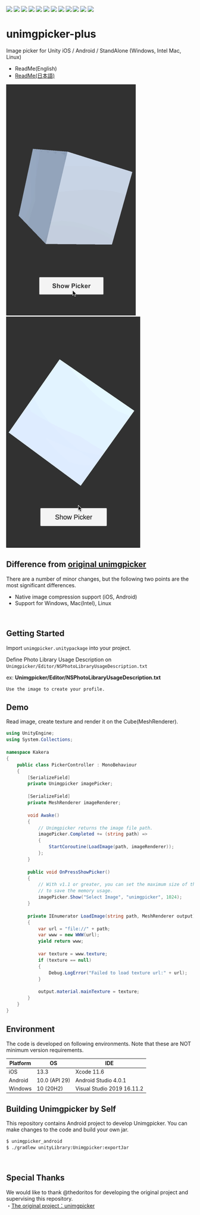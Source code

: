 ![](https://img.shields.io/badge/openupm-x-red)
![](https://img.shields.io/github/v/release/rarafy/unimgpicker-plus?include_prereleases)
![](https://img.shields.io/github/release-date/rarafy/unimgpicker-plus)
![](https://img.shields.io/github/license/rarafy/unimgpicker-plus)
![](https://img.shields.io/badge/PRs-welcome-orange)
![](https://img.shields.io/badge/Unity%202018.3%20or%20later.x-supported-blue)
![](https://img.shields.io/badge/Unity%202019.x-supported-blue)
![](https://img.shields.io/badge/Unity%202020.x-supported-blue)
![](https://img.shields.io/github/issues/rarafy/unimgpicker-plus)
![](https://img.shields.io/github/issues-closed/rarafy/unimgpicker-plus)
![](https://img.shields.io/github/downloads/rarafy/unimgpicker-plus/total)
![](https://img.shields.io/github/repo-size/rarafy/unimgpicker-plus)

# unimgpicker-plus
Image picker for Unity iOS / Android / StandAlone (Windows, Intel Mac, Linux)
- ReadMe(English)
- [ReadMe(日本語)](README_JP.md)

![unimgpicker_ios](doc/unimgpicker_ios.gif)
![unimgpicker_android](doc/unimgpicker_android.gif)

## Difference from [original unimgpicker](https://github.com/thedoritos/unimgpicker)
There are a number of minor changes, but the following two points are the most significant differences.
- Native image compression support (iOS, Android)
- Support for Windows, Mac(Intel), Linux

<br>

## Getting Started

Import `unimgpicker.unitypackage` into your project.

Define Photo Library Usage Description on `Unimgpicker/Editor/NSPhotoLibraryUsageDescription.txt`

ex: **Unimgpicker/Editor/NSPhotoLibraryUsageDescription.txt**

```
Use the image to create your profile.
```

## Demo

Read image, create texture and render it on the Cube(MeshRenderer).

```csharp
using UnityEngine;
using System.Collections;

namespace Kakera
{
    public class PickerController : MonoBehaviour
    {
        [SerializeField]
        private Unimgpicker imagePicker;

        [SerializeField]
        private MeshRenderer imageRenderer;

        void Awake()
        {
            // Unimgpicker returns the image file path.
            imagePicker.Completed += (string path) =>
            {
                StartCoroutine(LoadImage(path, imageRenderer));
            };
        }

        public void OnPressShowPicker()
        {
            // With v1.1 or greater, you can set the maximum size of the image
            // to save the memory usage.
            imagePicker.Show("Select Image", "unimgpicker", 1024);
        }

        private IEnumerator LoadImage(string path, MeshRenderer output)
        {
            var url = "file://" + path;
            var www = new WWW(url);
            yield return www;

            var texture = www.texture;
            if (texture == null)
            {
                Debug.LogError("Failed to load texture url:" + url);
            }

            output.material.mainTexture = texture;
        }
    }
}
```

## Environment

The code is developed on following environments. Note that these are NOT minimum version requirements.

| Platform | OS |  IDE |
| --- | --- | --- |
| iOS | 13.3 | Xcode 11.6 |
| Android | 10.0 (API 29) | Android Studio 4.0.1 |
| Windows | 10 (20H2) | Visual Studio 2019 16.11.2 |


## Building Unimgpicker by Self

This repository contains Android project to develop Unimgpicker.
You can make changes to the code and build your own jar.

```sh
$ unimgpicker_android
$ ./gradlew unityLibrary:Unimgpicker:exportJar
```

<br>

## Special Thanks
We would like to thank @thedoritos for developing the original project and supervising this repository.<br>
・[The original project：unimgpicker](https://github.com/thedoritos/unimgpicker)

